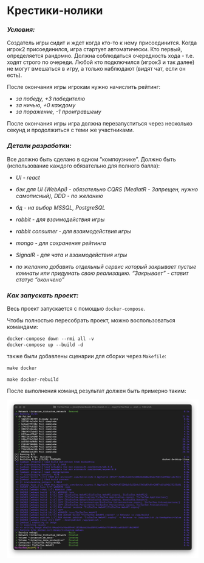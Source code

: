 # Крестики-нолики

### <i>Условия: </i>

Создатель игры сидит и ждет когда кто-то к нему присоединится. Когда игрок2 присоединился, игра стартует автоматически. Кто первый, определяется рандомно. Должна соблюдаться очередность хода - т.е. ходят строго по очереди. Любой кто подключился (игрок3 и так далее) не могут вмешаться в игру, а только наблюдают (видят чат, если он есть).  

После окончания игры игрокам нужно начислить рейтинг:
<i>
- за победу, +3 победителю
- за ничью, +0 каждому
- за поражение, -1 проигравшему  
</i>

После окончания игры игра должна перезапуститься через несколько секунд и продолжиться с теми же участниками.

### <i>Детали разработки:</i>

Все должно быть сделано в одном “компоузнике”. Должно быть (использование каждого обязательно для полного балла):
<i>
- UI - react

- бэк для UI (WebApi) - обязательно CQRS (MediatR - Запрещен, нужно самописный), DDD - по желанию

- бд - на выбор MSSQL, PostgreSQL

- rabbit - для взаимодействия игры 

- rabbit consumer - для взаимодействия игры

- mongo - для сохранения рейтинга

- SignalR - для чата и взаимодействия игры

- по желанию добавить отдельный сервис который закрывает пустые комнаты или придумать свою реализацию. “Закрывает” - ставит статус “окончено”
</i>

### <i>Как запускать проект:</i>

Весь проект запускается с помощью `docker-compose`. 

Чтобы полностью пересобрать проект, можно воспользоваться командами: 

```shell
docker-compose down --rmi all -v
docker-compose up --build -d
```

также были добавлены сценарии для сборки через `Makefile`:

```shell
make docker
```

```shell
make docker-rebuild
```

После выполнения команд результат должен быть примерно таким: 

<img src="./materials/1.png" />